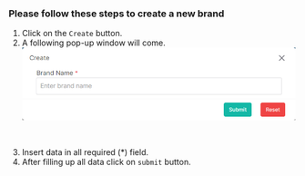 ### Please follow these steps to create a new brand
1. Click on the ```Create``` button.
2. A following pop-up window will come.
![create brand](../../../../assets/file/documentation/brand/images/create_brand.png)
</br>

3. Insert data in all required (<span>*</span>) field.
4. After filling up all data click on ```submit``` button.
